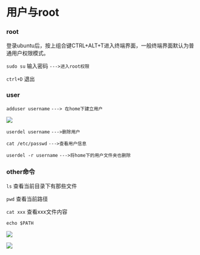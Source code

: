 # 用户与root

### root

​	登录ubuntu后，按上组合键CTRL+ALT+T进入终端界面，一般终端界面默认为普通用户权限模式。

`sudo su`  输入密码 `--->进入root权限`

`ctrl+D` 退出



### user

`adduser username` `---> 在home下建立用户`

![](F:\xiedanhong\images\linux1.jpg)

`userdel username` `--->删除用户`

`cat /etc/passwd` `--->查看用户信息`

`userdel -r username` `--->将home下的用户文件夹也删除`



### other命令

`ls` 查看当前目录下有那些文件

`pwd` 查看当前路径

`cat xxx` 查看xxx文件内容

`echo $PATH` 

![](F:\xiedanhong\images\TIM图片20180917161711.png)

![](F:\xiedanhong\images\TIM图片20180917170656.png)



